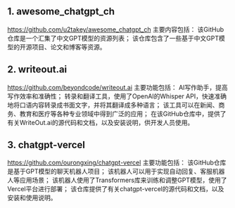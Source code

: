 
## 1. awesome_chatgpt_ch
https://github.com/u2takey/awesome_chatgpt_ch 
主要内容包括：
该GitHub仓库是一个汇集了中文GPT模型的资源列表；
该仓库包含了一些基于中文GPT模型的开源项目、论文和博客等资源。

## 2. writeout.ai
https://github.com/beyondcode/writeout.ai
主要功能包括：
AI写作助手，提高写作效率和准确性；
转录和翻译工具，使用了OpenAI的Whisper API，快速准确地将口语内容转录成书面文字，并将其翻译成多种语言；
该工具可以在新闻、商务、教育和医疗等各种专业领域中得到广泛的应用；
在该GitHub仓库中，提供了有关WriteOut.ai的源代码和文档，以及安装说明，供开发人员使用。

## 3. chatgpt-vercel
https://github.com/ourongxing/chatgpt-vercel
主要功能包括：
该GitHub仓库是基于GPT模型的聊天机器人项目；
该机器人可以用于实现自动回复、客服机器人等应用场景；
该机器人使用了Transformers库来训练和调整GPT模型，使用了Vercel平台进行部署；
该仓库提供了有关chatgpt-vercel的源代码和文档，以及安装和使用说明。
